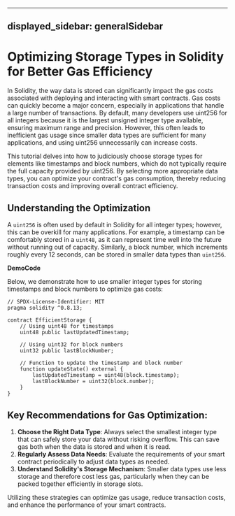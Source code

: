 
---
displayed_sidebar: generalSidebar
---

# Optimizing Storage Types in Solidity for Better Gas Efficiency

In Solidity, the way data is stored can significantly impact the gas costs associated with deploying and interacting with smart contracts. Gas costs can quickly become a major concern, especially in applications that handle a large number of transactions. By default, many developers use uint256 for all integers because it is the largest unsigned integer type available, ensuring maximum range and precision. However, this often leads to inefficient gas usage since smaller data types are sufficient for many applications, and using uint256 unnecessarily can increase costs.

This tutorial delves into how to judiciously choose storage types for elements like timestamps and block numbers, which do not typically require the full capacity provided by uint256. By selecting more appropriate data types, you can optimize your contract's gas consumption, thereby reducing transaction costs and improving overall contract efficiency.

## Understanding the Optimization

A `uint256` is often used by default in Solidity for all integer types; however, this can be overkill for many applications. For example, a timestamp can be comfortably stored in a `uint48`, as it can represent time well into the future without running out of capacity. Similarly, a block number, which increments roughly every 12 seconds, can be stored in smaller data types than `uint256`.

**DemoCode**

Below, we demonstrate how to use smaller integer types for storing timestamps and block numbers to optimize gas costs:

```solidity
// SPDX-License-Identifier: MIT
pragma solidity ^0.8.13;

contract EfficientStorage {
    // Using uint48 for timestamps
    uint48 public lastUpdatedTimestamp;

    // Using uint32 for block numbers
    uint32 public lastBlockNumber;

    // Function to update the timestamp and block number
    function updateState() external {
        lastUpdatedTimestamp = uint48(block.timestamp);
        lastBlockNumber = uint32(block.number);
    }
}
```

## Key Recommendations for Gas Optimization:

1. **Choose the Right Data Type**: Always select the smallest integer type that can safely store your data without risking overflow. This can save gas both when the data is stored and when it is read.
2. **Regularly Assess Data Needs**: Evaluate the requirements of your smart contract periodically to adjust data types as needed.
3. **Understand Solidity's Storage Mechanism**: Smaller data types use less storage and therefore cost less gas, particularly when they can be packed together efficiently in storage slots.

Utilizing these strategies can optimize gas usage, reduce transaction costs, and enhance the performance of your smart contracts.
